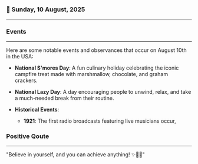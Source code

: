 ### 📅 Sunday, 10 August, 2025
------
### Events
------
Here are some notable events and observances that occur on August 10th in the USA:

- **National S'mores Day**: A fun culinary holiday celebrating the iconic campfire treat made with marshmallow, chocolate, and graham crackers.
  
- **National Lazy Day**: A day encouraging people to unwind, relax, and take a much-needed break from their routine.
  
- **Historical Events**:
  - **1921**: The first radio broadcasts featuring live musicians occur,
### Positive Qoute
------
"Believe in yourself, and you can achieve anything! ✨🌟💪"
